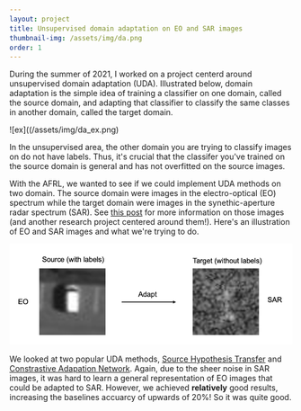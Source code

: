 ```yaml
---
layout: project
title: Unsupervised domain adaptation on EO and SAR images
thumbnail-img: /assets/img/da.png
order: 1
---
```


During the summer of 2021, I worked on a project centerd around unsupervised domain adaptation (UDA). Illustrated below, domain adaptation is the simple idea of training a classifier on one domain, called the source domain, and adapting that classifier to classify the same classes in another domain, called the target domain.

![ex]((/assets/img/da_ex.png)

In the unsupervised area, the other domain you are trying to classify images on do not have labels. Thus, it's crucial that the classifer you've trained on the source domain is general and has not overfitted on the source images.

With the AFRL, we wanted to see if we could implement UDA methods on two domain. The source domain were images in the electro-optical (EO) spectrum while the target domain were images in the synethic-aperture radar spectrum (SAR). See [this post]({{site.url}}/unicorn.md) for more information on those images (and another research project centered around them!). Here's an illustration of EO and SAR images and what we're trying to do.

![](/assets/img/da.png)

We looked at two popular UDA methods, [Source Hypothesis Transfer](https://arxiv.org/abs/2002.08546) and [Constrastive Adapation Network](https://arxiv.org/abs/1901.00976). Again, due to the sheer noise in SAR images, it was hard to learn a general representation of EO images that could be adapted to SAR. However, we achieved **relatively** good results, increasing the baselines accuarcy of upwards of 20%! So it was quite good.  

